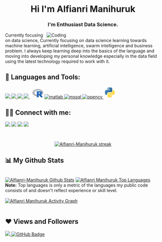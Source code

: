 <h1 align="center">Hi I'm Alfianri Manihuruk</h1>
<h3 align="center">I'm Enthusiast Data Science.</h3>

<!-- foto and tentang -->
<img align="right" alt="Coding" width="370" src="https://c.tenor.com/2uyENRmiUt0AAAAC/coding.gif">

Currently focusing on data science, Currently focusing on data science learning
towards machine learning, artificial intelligence, swarm intelligence and business 
problem. I always keep learning deep into the basics of the language and moving 
into developing my personal knowledge especially in the data field using the latest 
technology required to work with it.

## 🚀 Languages and Tools:
<p align="left">
    <a href="https://www.w3.org/html/" target="_blank"> <img src="https://img.icons8.com/color/48/000000/html-5.png"/> </a> 
    <a href="https://www.w3schools.com/css/" target="_blank"> <img src="https://img.icons8.com/color/48/000000/css3.png"/> </a> 
    <a href="https://getbootstrap.com" target="_blank"> <img src="https://img.icons8.com/color/48/000000/bootstrap.png"/> </a> 
    <a style="padding-right:8px;" href="https://www.mysql.com/" target="_blank"> <img src="https://img.icons8.com/fluent/50/000000/mysql-logo.png"/> </a>
    <code><img height="35" src="https://raw.githubusercontent.com/github/explore/80688e429a7d4ef2fca1e82350fe8e3517d3494d/topics/r/r.png"></code>
    <a href="https://www.mathworks.com/" target="_blank" rel="noreferrer"> <img src="https://upload.wikimedia.org/wikipedia/commons/2/21/Matlab_Logo.png" alt="matlab" width="40" height="40"/> </a> 
    <a href="https://www.microsoft.com/en-us/sql-server" target="_blank" rel="noreferrer"> <img src="https://www.svgrepo.com/show/303229/microsoft-sql-server-logo.svg" alt="mssql" width="40" height="40"/> </a>
    <a href="https://opencv.org/" target="_blank" rel="noreferrer"> <img src="https://www.vectorlogo.zone/logos/opencv/opencv-icon.svg" alt="opencv" width="40" height="40"/> </a> 
    <a href="https://www.python.org" target="_blank" rel="noreferrer"> <img src="https://raw.githubusercontent.com/devicons/devicon/master/icons/python/python-original.svg" alt="python" width="40" height="40"/> </a> 


 <p align="left">
 </p>

## 🙋‍♂️ Connect with me:
<p align="left">
  
<a href = "https://www.linkedin.com/"><img src="https://img.icons8.com/fluent/48/000000/linkedin.png"/></a>
<a href = "https://twitter.com"><img src="https://img.icons8.com/fluent/48/000000/twitter.png"/></a>
<a href = "https://www.instagram.com/alfian_mes/"><img src="https://img.icons8.com/fluent/48/000000/instagram-new.png"/></a>
<a href = "https://www.youtube.com/channel/UCkX8dlMP_2mahnGFQ6H_eFw"><img src="https://img.icons8.com/color/48/000000/youtube-play.png"/></a>

</p>


<br/>
<p align="center">
    <a href="https://github.com/Alfianri-Manihuruk/github-readme-streak-stats">
        <img title="🔥 Get streak stats for your profile at git.io/streak-stats" alt="Alfianri-Manihuruk streak" src="https://github-readme-streak-stats.herokuapp.com/?user=Alfianri-Manihuruk&theme=black-ice&hide_border=true&stroke=0000&background=060A0CD0"/>
    </a>
</p>

## 📊 My Github Stats
  <br/>
    <a href="https://github.com/Alfianri-Manihuruk/github-readme-stats"><img alt="Alfianri-Manihuruk Github Stats" src="https://github-readme-stats.vercel.app/api?username=Alfianri-Manihuruk&show_icons=true&count_private=true&theme=react&hide_border=true&bg_color=0D1117" /></a>
  <a href="https://github.com/Alfianri-Manihuruk/github-readme-stats"><img alt="Alfianri Manihuruk Top Languages" src="https://github-readme-stats.vercel.app/api/top-langs/?username=Alfianri-Manihuruk&langs_count=8&count_private=true&layout=compact&theme=react&hide_border=true&bg_color=0D1117" /></a>
  <br/>
  <b>Note:</b> Top languages is only a metric of the languages my public code consists of and doesn't reflect experience or skill level.
<br/>
<br/>
<a href="https://github.com/Alfianri-Manihuruk/github-readme-activity-graph"><img alt="Alfianri Manihuruk Activity Graph" src="https://activity-graph.herokuapp.com/graph?username=Alfianri-Manihuruk&bg_color=0D1117&color=5BCDEC&line=5BCDEC&point=FFFFFF&hide_border=true" /></a>
<br/>
<br/>
</p>

## ❤ Views and Followers
<a href="https://github.com/Alfianri-Manihuruk/github-profile-views-counter">
    <img src="https://komarev.com/ghpvc/?username=Alfianri-Manihuruk">
</a>
<a href="https://github.com/Alfianri-Manihuruk?tab=followers"><img src="https://img.shields.io/github/followers/Alfianri-Manihuruk?label=Followers&style=social" alt="GitHub Badge"></a>
